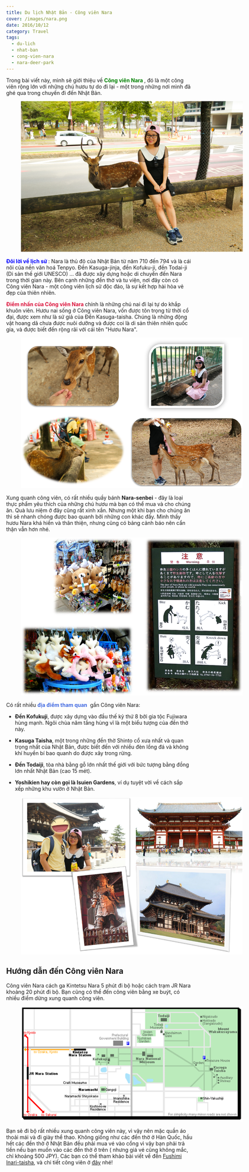 ```yaml
---
title: Du lịch Nhật Bản - Công viên Nara
cover: /images/nara.png
date: 2016/10/12
category: Travel
tags:
  - du-lich
  - nhat-ban
  - cong-vien-nara
  - nara-deer-park
---
```


Trong bài viết này, mình sẽ giới thiệu về **<span style="color:green"> Công viên Nara </span>**, đó là một công viên rộng lớn với những chú hươu tự do đi lại - một trong những nơi mình đã ghé qua trong chuyến đi đến Nhật Bản.


<figure style="width: 600px" class="align-center">
  <img src="./nara-1.png" alt="">
  <figcaption></figcaption>
</figure>

**<span style="color:blue"> Đôi lời về lịch sử </span>**: Nara là thủ đô của Nhật Bản từ năm 710 đến 794 và là cái nôi của nền văn hoá Tenpyo. Đền Kasuga-jinja, đền Kofuku-ji, đền Todai-ji (Di sản thế giới UNESCO) ... đã được xây dựng hoặc di chuyển đến Nara trong thời gian này. Bên cạnh những đền thờ và tu viện, nơi đây còn có Công viên Nara - một công viên lịch sử độc đáo, là sự kết hợp hài hòa vẻ đẹp của thiên nhiên.


**<span style="color:crimson"> Điểm  nhấn của Công viên Nara </span>** chính là những chú nai đi lại tự do khắp khuôn viên. Hươu nai sống ở Công viên Nara, vốn được tôn trọng từ thời cổ đại, được xem như là sứ giả của Đền Kasuga-taisha. Chúng là những động vật hoang dã chưa được nuôi dưỡng và được coi là di sản thiên nhiên quốc gia, và được biết đến rộng rãi với cái tên "Hươu Nara".


<figure style="width: 600px" class="align-center">
  <img src="./nara-2.png" alt="">
  <figcaption></figcaption>
</figure>

Xung quanh công viên, có rất nhiều quầy bánh **Nara-senbei** - đây là loại thực phẩm yêu thích của những chú hươu mà bạn có thể mua và cho chúng ăn. Quà lưu niệm ở đây cũng rất xinh xắn. Nhưng một khi bạn cho chúng ăn thì sẽ nhanh chóng được bao quanh bởi những con khác đấy. Mình thấy hươu Nara khá hiền và thân thiện, nhưng cũng có bảng cảnh báo nên cẩn thận vẫn hơn nhé.


<figure style="width: 600px" class="align-center">
  <img src="./nara-3.png" alt="">
  <figcaption></figcaption>
</figure>

Có rất nhiều <span style="color:royalblue">**địa điểm tham quan** </span> gần Công viên Nara:

  * **Đền Kofukuji**, được xây dựng vào đầu thế kỷ thứ 8 bởi gia tộc Fujiwara hùng mạnh. Ngôi chùa năm tầng hùng vĩ là một biểu tượng của đền thờ này.


  * **Kasuga Taisha**, một trong những đền thờ Shinto cổ xưa nhất và quan trọng nhất của Nhật Bản, được biết đến với nhiều đèn lồng đá và không khí huyền bí bao quanh do được xây trong rừng.


  * **Đền Todaiji**, tòa nhà bằng gỗ lớn nhất thế giới với bức tượng bằng đồng lớn nhất Nhật Bản (cao 15 mét).


  * **Yoshikien hay còn gọi là Isuien Gardens**, ví dụ tuyệt vời về cách sắp xếp những khu vườn ở Nhật Bản.
 
 
 <figure style="width: 600px" class="align-center">
  <img src="./nara-4.png" alt="">
  <figcaption></figcaption>
</figure>
 
## Hướng dẫn đến Công viên Nara

Công viên Nara cách ga Kintetsu Nara 5 phút đi bộ hoặc cách trạm JR Nara khoảng 20 phút đi bộ. Bạn cũng có thể đến công viên bằng xe buýt, có nhiều điểm dừng xung quanh công viên.
 
 
 <figure style="width: 600px" class="align-center">
  <img src="./nara-5.png" alt="">
  <figcaption></figcaption>
</figure>

Bạn sẽ đi bộ rất nhiều xung quanh công viên này, vì vậy nên mặc quần áo thoải mái và đi giày thể thao. Không giống như các đền thờ ở Hàn Quốc, hầu hết các đền thờ ở Nhật Bản đều phải mua vé vào cổng  vì vậy bạn phải trả tiền nếu bạn muốn vào các đền thờ ở trên ( nhưng giá vé cũng không mắc, chỉ khoảng 500 JPY). Các bạn có thể tham khảo bài viết về đền <a href="http://aquabubu.com/blog/travel/Du-lich-Nhat-Ban-Den-tho-Fushimi-Inari-taisha-o-Kyoto/" target="_blank">Fushimi Inari-taisha</a>, và chi tiết công viên ở <a href="https://www.youtube.com/watch?v=4ofKe0mqjDI" target="_blank">đây</a> nhé!
 